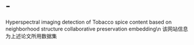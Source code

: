 # -
Hyperspectral imaging detection of Tobacco spice content based on neighborhood structure collaborative preservation embedding\n
该网站信息为上述论文所用数据集
